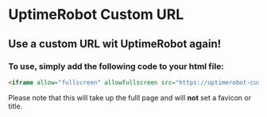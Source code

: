 # UptimeRobot Custom URL
## Use a custom URL wit UptimeRobot again!

### To use, simply add the following code to your html file:
```html
<iframe allow="fullscreen" allowfullscreen src="https://uptimerobot-custom-url.herokuapp.com/[your id]" style="position:absolute; top:0px; left:0px; width:100%; height:100%; z-index:999" frameborder="no" scrolling="auto"></iframe>
```
Please note that this will take up the fulll page and will **not** set a favicon or title.

